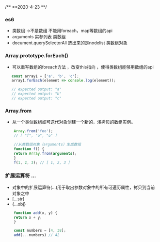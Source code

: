 /** 
**2020-4-23
**/
### es6
 - 类数组 ->不是数组 不能用foreach，map等数组的api
 - arguments 实参列表 类数组 
 - document.querySelectorAll 选出来的是nodelist 类数组对象

### Array.prototype.forEach()
- 可以重写数组的foreach方法 ，改变this指向 ，使得类数组能够用数组的api
 ``` js
    const array1 = ['a', 'b', 'c'];
    array1.forEach(element => console.log(element));

    // expected output: "a"
    // expected output: "b"
    // expected output: "c"

 ```
### Array.from
- 从一个类似数组或可迭代对象创建一个新的，浅拷贝的数组实例。
```js
    Array.from('foo'); 
    // [ "f", "o", "o" ]

    //从类数组对象（arguments）生成数组
    function f() {
    return Array.from(arguments);
    }
    f(1, 2, 3); // [ 1, 2, 3 ]

```

### 扩展运算符 ...
- 对象中的扩展运算符(...)用于取出参数对象中的所有可遍历属性，拷贝到当前对象之中
-  [...str]
-  {...obj}
```js
    function add(x, y) {
    return x + y;
    }

    const numbers = [4, 38];
    add(...numbers) // 42
```
